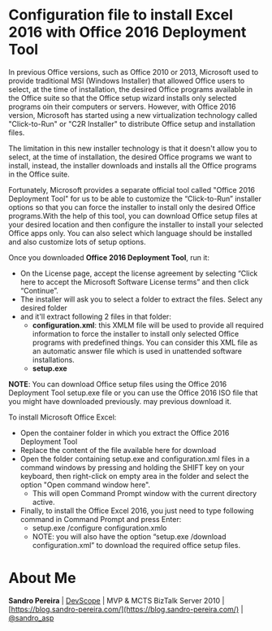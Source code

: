 # Configuration file to install Excel 2016 with Office 2016 Deployment Tool
In previous Office versions, such as Office 2010 or 2013, Microsoft used to provide traditional MSI (Windows Installer) that allowed Office users to select, at the time of installation, the desired Office programs available in the Office suite so that the Office setup wizard installs only selected programs oin their computers or servers. However, with Office 2016 version, Microsoft has started using a new virtualization technology called "Click-to-Run" or "C2R Installer" to distribute Office setup and installation files.

The limitation in this new installer technology is that it doesn't allow you to select, at the time of installation, the desired Office programs we want to install, instead, the installer downloads and installs all the Office programs in the Office suite.

Fortunately, Microsoft provides a separate official tool called "Office 2016 Deployment Tool" for us to be able to customize the “Click-to-Run” installer options so that you can force the installer to install only the desired Office programs.With the help of this tool, you can download Office setup files at your desired location and then configure the installer to install your selected Office apps only. You can also select which language should be installed and also customize lots of setup options.

Once you downloaded **Office 2016 Deployment Tool**, run it:
* On the License page, accept the license agreement by selecting “Click here to accept the Microsoft Software License terms” and then click “Continue”. 
* The installer will ask you to select a folder to extract the files. Select any desired folder  
* and it'll extract following 2 files in that folder:
  * **configuration.xml**: this XMLM file will be used to provide all required information to force the installer to install only selected Office programs with predefined things. You can consider this XML file as an automatic answer file which is used in unattended software installations.
  * **setup.exe** 
 
**NOTE**: You can download Office setup files using the Office 2016 Deployment Tool setup.exe file or you can use the Office 2016 ISO file that you might have downloaded previously. may previous download it.

To install Microsoft Office Excel:
* Open the container folder in which you extract the Office 2016 Deployment Tool
* Replace the content of the file available here for download
* Open the folder containing setup.exe and configuration.xml files in a command windows by pressing and holding the SHIFT key on your keyboard, then right-click on empty area in the folder and select the option "Open command window here". 
  * This will open Command Prompt window with the current directory active.
* Finally, to install the Office Excel 2016, you just need to type following command in Command Prompt and press Enter:
  * setup.exe /configure configuration.xmlo 
  * NOTE: you will also have the option “setup.exe /download configuration.xml” to download the required office setup files.

# About Me
**Sandro Pereira** | [DevScope](http://www.devscope.net/) | MVP & MCTS BizTalk Server 2010 | [https://blog.sandro-pereira.com/](https://blog.sandro-pereira.com/) | [@sandro_asp](https://twitter.com/sandro_asp)